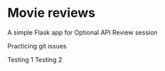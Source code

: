 # Movie reviews

A simple Flask app for Optional API Review session

Practicing git issues

Testing 1
Testing 2